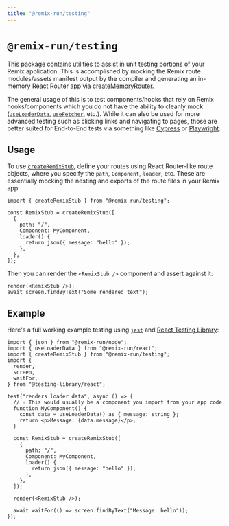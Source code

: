 ```yaml
---
title: "@remix-run/testing"
---
```


# `@remix-run/testing`

This package contains utilities to assist in unit testing portions of your Remix application. This is accomplished by mocking the Remix route modules/assets manifest output by the compiler and generating an in-memory React Router app via [createMemoryRouter][create-memory-router].

The general usage of this is to test components/hooks that rely on Remix hooks/components which you do not have the ability to cleanly mock ([`useLoaderData`][use-loader-data], [`useFetcher`][use-fetcher], etc.). While it can also be used for more advanced testing such as clicking links and navigating to pages, those are better suited for End-to-End tests via something like [Cypress][cypress] or [Playwright][playwright].

## Usage

To use [`createRemixStub`][create-remix-stub], define your routes using React Router-like route objects, where you specify the `path`, `Component`, `loader`, etc. These are essentially mocking the nesting and exports of the route files in your Remix app:

```tsx
import { createRemixStub } from "@remix-run/testing";

const RemixStub = createRemixStub([
  {
    path: "/",
    Component: MyComponent,
    loader() {
      return json({ message: "hello" });
    },
  },
]);
```

Then you can render the `<RemixStub />` component and assert against it:

```tsx
render(<RemixStub />);
await screen.findByText("Some rendered text");
```

## Example

Here's a full working example testing using [`jest`][jest] and [React Testing Library][rtl]:

```tsx
import { json } from "@remix-run/node";
import { useLoaderData } from "@remix-run/react";
import { createRemixStub } from "@remix-run/testing";
import {
  render,
  screen,
  waitFor,
} from "@testing-library/react";

test("renders loader data", async () => {
  // ⚠️ This would usually be a component you import from your app code
  function MyComponent() {
    const data = useLoaderData() as { message: string };
    return <p>Message: {data.message}</p>;
  }

  const RemixStub = createRemixStub([
    {
      path: "/",
      Component: MyComponent,
      loader() {
        return json({ message: "hello" });
      },
    },
  ]);

  render(<RemixStub />);

  await waitFor(() => screen.findByText("Message: hello"));
});
```

[create-memory-router]: https://reactrouter.com/v6/routers/create-memory-router
[use-loader-data]: ../hooks/use-loader-data
[use-fetcher]: ../hooks/use-fetcher
[cypress]: https://www.cypress.io
[playwright]: https://playwright.dev
[create-remix-stub]: ../utils/create-remix-stub
[jest]: https://jestjs.io
[rtl]: https://testing-library.com/docs/react-testing-library/intro